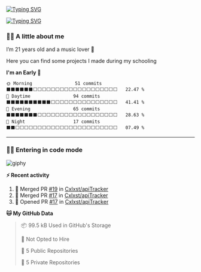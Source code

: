 [![Typing SVG](https://readme-typing-svg.demolab.com?font=Fira+Code&size=30&weight=600&pause=1000&color=000000&center=true&vCenter=true&repeat=false&random=false&width=1120&lines=C%C3%A9leste)](https://git.io/typing-svg)

[![Typing SVG](https://readme-typing-svg.demolab.com?font=Fira+Code&size=24&duration=5000&pause=700&color=000000&center=true&vCenter=true&random=false&width=1120&lines=Student;Full+stack+developer;Web+designer)](https://git.io/typing-svg)

### 🤙🏻 A little about me
I’m 21 years old and a music lover 🤩

Here you can find some projects I made during my schooling

<!--START_SECTION:early_night-->
**I'm an Early 🐤** 

```text
🌞 Morning                51 commits          ⬛⬛⬛⬛⬛⬛⬜⬜⬜⬜⬜⬜⬜⬜⬜⬜⬜⬜⬜⬜⬜⬜⬜⬜⬜   22.47 % 
🌆 Daytime                94 commits          ⬛⬛⬛⬛⬛⬛⬛⬛⬛⬛⬜⬜⬜⬜⬜⬜⬜⬜⬜⬜⬜⬜⬜⬜⬜   41.41 % 
🌃 Evening                65 commits          ⬛⬛⬛⬛⬛⬛⬛⬜⬜⬜⬜⬜⬜⬜⬜⬜⬜⬜⬜⬜⬜⬜⬜⬜⬜   28.63 % 
🌙 Night                  17 commits          ⬛⬛⬜⬜⬜⬜⬜⬜⬜⬜⬜⬜⬜⬜⬜⬜⬜⬜⬜⬜⬜⬜⬜⬜⬜   07.49 % 
```



<!--END_SECTION:early_night-->

---

### 👩‍💻 Entering in code mode
![giphy](https://github.com/Cxlxst/Cxlxst/assets/98654036/6fb7f298-8371-4ca1-a56c-5b7bff19239c)



<!-- **🔧 Technical stack** -->

**⚡ Recent activity**
<!--START_SECTION:activity-->
1. 🎉 Merged PR [#19](https://github.com/Cxlxst/apiTracker/pull/19) in [Cxlxst/apiTracker](https://github.com/Cxlxst/apiTracker)
2. 🎉 Merged PR [#17](https://github.com/Cxlxst/apiTracker/pull/17) in [Cxlxst/apiTracker](https://github.com/Cxlxst/apiTracker)
3. 💪 Opened PR [#17](https://github.com/Cxlxst/apiTracker/pull/17) in [Cxlxst/apiTracker](https://github.com/Cxlxst/apiTracker)
<!--END_SECTION:activity-->


<!--START_SECTION:waka_data-->
**🐱 My GitHub Data** 

> 📦 99.5 kB Used in GitHub's Storage 
 > 
> 🚫 Not Opted to Hire
 > 
> 📜 5 Public Repositories 
 > 
> 🔑 5 Private Repositories 
 > 

<!--END_SECTION:waka_data-->
